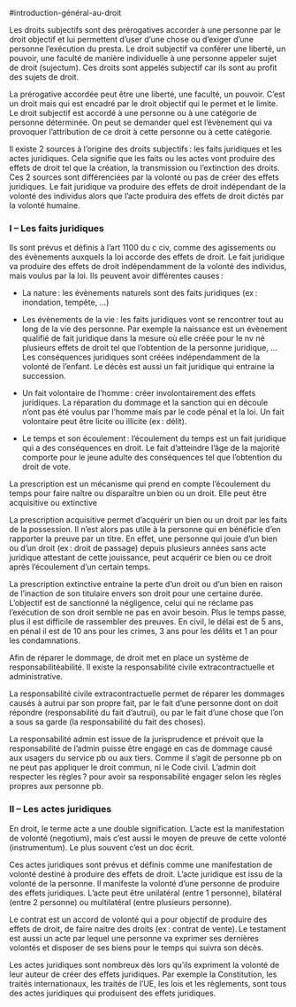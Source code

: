 #introduction-général-au-droit 

Les droits subjectifs sont des prérogatives accorder à une personne par le droit objectif et lui permettent d’user d’une chose ou d’exiger d’une personne l’exécution du presta. Le droit subjectif va conférer une liberté, un pouvoir, une faculté de manière individuelle à une personne appeler sujet de droit (sujectum). Ces droits sont appelés subjectif car ils sont au profit des sujets de droit.  

La prérogative accordée peut être une liberté, une faculté, un pouvoir. C’est un droit mais qui est encadré par le droit objectif qui le permet et le limite. Le droit subjectif est accordé à une personne ou à une catégorie de personne déterminée. On peut se demander quel est l’évènement qui va provoquer l’attribution de ce droit à cette personne ou à cette catégorie.  

Il existe 2 sources à l’origine des droits subjectifs : les faits juridiques et les actes juridiques. Cela signifie que les faits ou les actes vont produire des effets de droit tel que la création, la transmission ou l’extinction des droits. Ces 2 sources sont différenciées par la volonté ou pas de créer des effets juridiques. Le fait juridique va produire des effets de droit indépendant de la volonté des individus alors que l’acte produira des effets de droit dictés par la volonté humaine. 

### I – Les faits juridiques 

Ils sont prévus et définis à l’art 1100 du c civ, comme des agissements ou des évènements auxquels la loi accorde des effets de droit. Le fait juridique va produire des effets de droit indépendamment de la volonté des individus, mais voulus par la loi. Ils peuvent avoir différentes causes : 

- La nature : les évènements naturels sont des faits juridiques (ex : inondation, tempête, …) 

- Les évènements de la vie : les faits juridiques vont se rencontrer tout au long de la vie des personne. Par exemple la naissance est un évènement qualifié de fait juridique dans la mesure où elle créée pour le nv né plusieurs effets de droit tel que l’obtention de la personne juridique, ... Les conséquences juridiques sont créées indépendamment de la volonté de l’enfant. Le décès est aussi un fait juridique qui entraine la succession.  

- Un fait volontaire de l’homme : créer involontairement des effets juridiques. La réparation du dommage et la sanction qui en découle n’ont pas été voulus par l’homme mais par le code pénal et la loi. Un fait volontaire peut être licite ou illicite (ex : délit). 

- Le temps et son écoulement : l’écoulement du temps est un fait juridique qui a des conséquences en droit. Le fait d’atteindre l’âge de la majorité comporte pour le jeune adulte des conséquences tel que l’obtention du droit de vote.  

La prescription est un mécanisme qui prend en compte l’écoulement du temps pour faire naître ou disparaître un bien ou un droit. Elle peut être acquisitive ou extinctive 

La prescription acquisitive permet d’acquérir un bien ou un droit par les faits de la possession. Il n’est alors pas utile à la personne qui en bénéficie d’en rapporter la preuve par un titre. En effet, une personne qui jouie d’un bien ou d’un droit (ex : droit de passage) depuis plusieurs années sans acte juridique attestant de cette jouissance, peut acquérir ce bien ou ce droit après l’écoulement d’un certain temps.  

La prescription extinctive entraine la perte d’un droit ou d’un bien en raison de l’inaction de son titulaire envers son droit pour une certaine durée. L’objectif est de sanctionné la négligence, celui qui ne réclame pas l’exécution de son droit semble ne pas en avoir besoin. Plus le temps passe, plus il est difficile de rassembler des preuves. En civil, le délai est de 5 ans, en pénal il est de 10 ans pour les crimes, 3 ans pour les délits et 1 an pour les condamnations. 

Afin de réparer le dommage, de droit met en place un système de responsabilitéabilité. Il existe la responsabilité civile extracontractuelle et administrative. 

La responsabilité civile extracontractuelle permet de réparer les dommages causés à autrui par son propre fait, par le fait d’une personne dont on doit répondre (responsabilité du fait d’autrui), ou par le fait d’une chose que l’on a sous sa garde (la responsabilité du fait des choses). 

La responsabilité admin est issue de la jurisprudence et prévoit que la responsabilité de l’admin puisse être engagé en cas de dommage causé aux usagers du service pb ou aux tiers. Comme il s’agit de personne pb on ne peut pas appliquer le droit commun, ni le Code civil. L’admin doit respecter les règles ? pour avoir sa responsabilité engager selon les règles propres aux personne pb.  

### II – Les actes juridiques 

En droit, le terme acte a une double signification. L’acte est la manifestation de volonté (negotium), mais c’est aussi le moyen de preuve de cette volonté (instrumentum). Le plus souvent c’est un doc écrit.  

Ces actes juridiques sont prévus et définis comme une manifestation de volonté destiné à produire des effets de droit. L’acte juridique est issu de la volonté de la personne. Il manifeste la volonté d’une personne de produire des effets juridiques. L’acte peut être unilatéral (entre 1 personne), bilatéral (entre 2 personne) ou multilatéral (entre plusieurs personne). 

Le contrat est un accord de volonté qui a pour objectif de produire des effets de droit, de faire naitre des droits (ex : contrat de vente). Le testament est aussi un acte par lequel une personne va exprimer ses dernières volontés et disposer de ses biens pour le temps qui suivra son décès.  

Les actes juridiques sont nombreux dès lors qu’ils expriment la volonté de leur auteur de créer des effets juridiques. Par exemple la Constitution, les traités internationaux, les traités de l’UE, les lois et les règlements, sont tous des actes juridiques qui produisent des effets juridiques.  